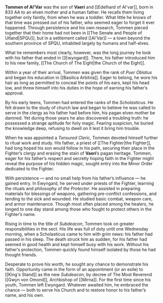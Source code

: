 **Tommen of Al'Var** was the son of **Vaeri** and [[Edelhard of Al'var]], born in 833 AA to an elven mother and a human father. He recalls them living together only faintly, from when he was a toddler. What little he knows of that time was pressed out of his father, who seemed eager to forget it ever happened. Through persistence and his own research, Tommen pieced together that their home had not been in [[The Senate and People of Utland|SPQU]], but in a settlement called [[Al'Var]] — a town beyond the southern province of SPQU, inhabited largely by humans and half-elves.

What he remembers most clearly, however, was the long journey he took with his father that ended in [[Ewyngard]]. There, his father introduced him to his new family, [[The Church of The Eight|the Church of the Eight]].

Within a year of their arrival, Tommen was given the rank of _Puer Oblatus_ and began his education in [[Basilica Arbitria]]. Eager to belong, he wore his hair as long as permitted to conceal the points of his ears, kept his head low, and threw himself into his duties in the hope of earning his father’s approval.

By his early teens, Tommen had entered the ranks of the _Scholasticus_. He felt drawn to the study of church law and began to believe he was called to serve in the clergy as his father had before him, his pagan elven mother be damned. Yet during those years he also discovered a troubling truth: he possessed a strange aptitude for holy magic. Fearing suspicion, he buried the knowledge deep, refusing to dwell on it lest it bring him trouble.

When he was appointed a *Tonsured Cleric*, Tommen devoted himself further to ritual work and study. His father, a priest of [[The Fighter|the Fighter]], had long hoped his son would follow in his path, securing their place in the Fighter’s clergy and erasing the stain of **Vaeri**’s pagan heritage. Tommen, eager for his father’s respect and secretly hoping faith in the Fighter might reveal the purpose of his hidden magic, sought entry into the Minor Order dedicated to the Fighter.

With persistence — and no small help from his father’s influence — he gained entry. In Ewyngard, he served under priests of the Fighter, learning the rituals and philosophy of _the Protector_. He assisted in preparing materials for blessings of weapons, gathering pre-conflict confessions, and tending to the sick and wounded. He studied basic combat, weapon care, and armor maintenance. Though most often placed among the healers, he longed to one day stand among those who fought to protect others in the Fighter’s name.

Rising in time to the title of *Subdeacon*, Tommen took on greater responsibilities in the sect. His life was full of duty until one Wednesday morning, when a Scholasticus came to him with grim news: his father had passed in his sleep. The death struck him as sudden, for his father had seemed in good health and kept himself busy with his work. Without his father’s protection, Tommen quickly found himself isolated by those he had thought friends.

Desperate to prove his worth, he sought any chance to demonstrate his faith. Opportunity came in the form of an appointment (or an exile) to [[King's Stand]] as the new *Subdeacon*, by decree of The Most Reverend [[Gwyn von Omond]], Archbishop of [[Mirna]]. For the first time since his youth, Tommen left Ewyngard. Whatever awaited him, he embraced the chance — both to serve his Church and to restore honor to his father’s name, and his own.